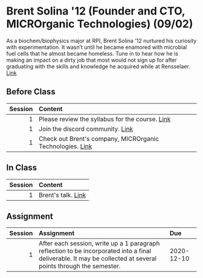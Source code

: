Brent Solina '12 (Founder and CTO, MICROrganic Technologies) (09/02)
============================

As a biochem/biophysics major at RPI, Brent Solina '12 nurtured his curiosity with experimentation. It wasn’t until he became enamored with microbial fuel cells that he almost became homeless. Tune in to hear how he is making an impact on a dirty job that most would not sign up for after graduating with the skills and knowledge he acquired while at Rensselaer.  [Link](../../sessions/session1)

## Before Class

|   Session | Content                                                                                                    |
|----------:|:-----------------------------------------------------------------------------------------------------------|
|         1 | Please review the syllabus for the course.  [Link](https://rpi.box.com/s/h23poh51rmrkk61zgniu3vsi26nmriyo) |
|         1 | Join the discord community.  [Link](https://discord.gg/bq7z7WH )                                           |
|         1 | Check out Brent's company, MICROrganic Technologies. [Link](https://www.microrganictech.com/)              |


## In Class

|   Session | Content                                                                                                                            |
|----------:|:-----------------------------------------------------------------------------------------------------------------------------------|
|         1 | Brent's talk. [Link](https://www.screencast.com/users/reardk/folders/Camtasia%20Studio/media/5dcc6727-7d57-4c58-a5d2-14967aa0d4eb) |


## Assignment

|   Session | Assignment                                                                                                                                                     | Due        |
|----------:|:---------------------------------------------------------------------------------------------------------------------------------------------------------------|:-----------|
|         1 | After each session, write up a 1 paragraph reflection to be incorporated into a final deliverable. It may be collected at several points through the semester. | 2020-12-10 |

